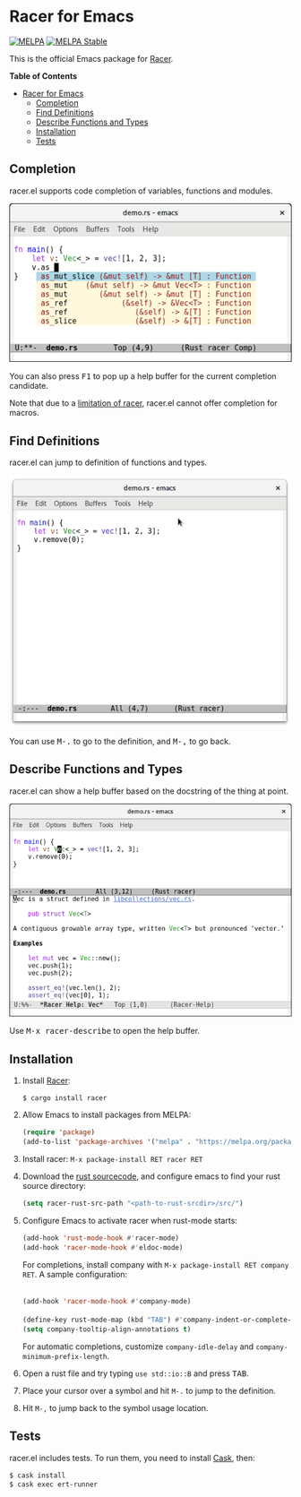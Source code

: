 # Racer for Emacs
[![MELPA](http://melpa.org/packages/racer-badge.svg)](http://melpa.org/#/racer)
[![MELPA Stable](http://stable.melpa.org/packages/racer-badge.svg)](http://stable.melpa.org/#/racer)

This is the official Emacs package for
[Racer](http://github.com/phildawes/racer).

<!-- markdown-toc start - Don't edit this section. Run M-x markdown-toc-generate-toc again -->
**Table of Contents**

- [Racer for Emacs](#racer-for-emacs)
    - [Completion](#completion)
    - [Find Definitions](#find-definitions)
    - [Describe Functions and Types](#describe-functions-and-types)
    - [Installation](#installation)
    - [Tests](#tests)

<!-- markdown-toc end -->

## Completion

racer.el supports code completion of variables, functions and modules.

![racer completion screenshot](images/racer_completion.png)

You can also press <kbd>F1</kbd> to pop up a help buffer for the current
completion candidate.

Note that due to a
[limitation of racer](https://github.com/phildawes/racer/issues/389),
racer.el cannot offer completion for macros.

## Find Definitions

racer.el can jump to definition of functions and types.

![racer go to definition](images/racer_goto.gif)

You can use <kbd>M-.</kbd> to go to the definition, and <kbd>M-,</kbd>
to go back.

## Describe Functions and Types

racer.el can show a help buffer based on the docstring of the thing at
point.

![racer completion screenshot](images/racer_help.png)

Use <kbd>M-x racer-describe</kbd> to open the help buffer.

## Installation

1. Install [Racer](http://github.com/phildawes/racer):

   ```
   $ cargo install racer
   ```

2. Allow Emacs to install packages from MELPA:

   ```el
   (require 'package)
   (add-to-list 'package-archives '("melpa" . "https://melpa.org/packages/"))
   ```

2. Install racer: `M-x package-install RET racer RET`

3. Download the [rust sourcecode](https://www.rust-lang.org/en-US/downloads.html),
   and configure emacs to find your rust source directory:
   
   ```el
   (setq racer-rust-src-path "<path-to-rust-srcdir>/src/")
   ```

4. Configure Emacs to activate racer when rust-mode starts:
   ```el
   (add-hook 'rust-mode-hook #'racer-mode)
   (add-hook 'racer-mode-hook #'eldoc-mode)
   ```

   For completions, install company with `M-x package-install RET company RET`. A sample configuration:
   ```el

   (add-hook 'racer-mode-hook #'company-mode)

   (define-key rust-mode-map (kbd "TAB") #'company-indent-or-complete-common)
   (setq company-tooltip-align-annotations t)
   ```
   For automatic completions, customize `company-idle-delay` and `company-minimum-prefix-length`.

5. Open a rust file and try typing ```use std::io::B``` and press <kbd>TAB</kbd>.

6. Place your cursor over a symbol and hit `M-.` to jump to the
definition.

7. Hit `M-,` to jump back to the symbol usage location.

## Tests

racer.el includes tests. To run them, you need to install
[Cask](https://github.com/cask/cask), then:

```
$ cask install
$ cask exec ert-runner
```
